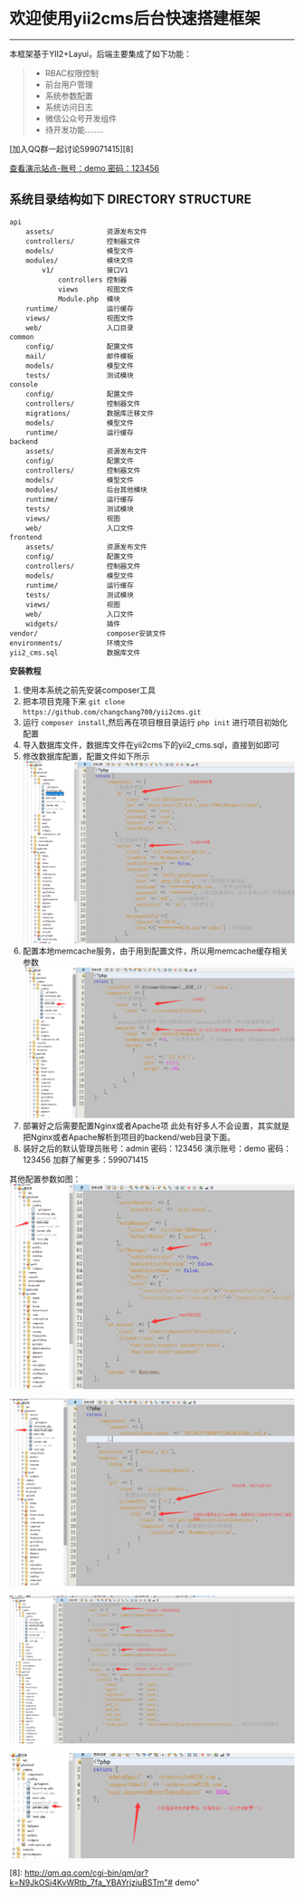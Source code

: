 # 欢迎使用yii2cms后台快速搭建框架

------

本框架基于YII2+Layui，后端主要集成了如下功能：
> * RBAC权限控制
> * 前台用户管理
> * 系统参数配置
> * 系统访问日志
> * 微信公众号开发组件
> * 待开发功能........

[加入QQ群一起讨论599071415][8]

[查看演示站点-账号：demo 密码：123456][1]

系统目录结构如下
DIRECTORY STRUCTURE
-------------------

```
api
    assets/             资源发布文件
    controllers/        控制器文件
    models/             模型文件
    modules/            模块文件
        v1/             接口V1
            controllers 控制器
            views       视图文件
            Module.php  模块
    runtime/            运行缓存
    views/              视图文件
    web/                入口目录
common
    config/             配置文件
    mail/               邮件模板
    models/             模型文件
    tests/              测试模块
console
    config/             配置文件
    controllers/        控制器文件
    migrations/         数据库迁移文件
    models/             模型文件
    runtime/            运行缓存
backend
    assets/             资源发布文件
    config/             配置文件
    controllers/        控制器文件
    models/             模型文件
    modules/            后台其他模块
    runtime/            运行缓存
    tests/              测试模块
    views/              视图
    web/                入口文件
frontend
    assets/             资源发布文件
    config/             配置文件
    controllers/        控制器文件
    models/             模型文件
    runtime/            运行缓存
    tests/              测试模块
    views/              视图
    web/                入口文件
    widgets/            插件
vendor/                 composer安装文件
environments/           环境文件
yii2_cms.sql            数据库文件
```

**安装教程**

 1. 使用本系统之前先安装composer工具
 2. 把本项目克隆下来 `git clone https://github.com/changchang700/yii2cms.git`
 3. 运行 `composer install`,然后再在项目根目录运行 `php init` 进行项目初始化配置
 4. 导入数据库文件，数据库文件在yii2cms下的yii2_cms.sql，直接到如即可
 5. 修改数据库配置，配置文件如下所示![此处输入图片的描述][2]
 6. 配置本地memcache服务，由于用到配置文件，所以用memcache缓存相关参数![此处输入图片的描述][3]
 7. 部署好之后需要配置Nginx或者Apache项 此处有好多人不会设置，其实就是把Nginx或者Apache解析到项目的backend/web目录下面。
 8. 装好之后的默认管理员账号：admin 密码：123456 演示账号：demo 密码：123456  加群了解更多：599071415

其他配置参数如图：
![此处输入图片的描述][4]


![此处输入图片的描述][5]


![此处输入图片的描述][6]


![此处输入图片的描述][7]


  [1]: http://admin.alilinet.com/
  [2]: https://github.com/changchang700/yii2cms/blob/master/uploads/%E6%95%B0%E6%8D%AE%E5%BA%93%E9%82%AE%E7%AE%B1%E9%85%8D%E7%BD%AE.png
  [3]: https://github.com/changchang700/yii2cms/blob/master/uploads/%E7%BC%93%E5%AD%98.png
  [4]: https://github.com/changchang700/yii2cms/blob/master/uploads/rbac%E5%8A%9F%E8%83%BD.png
  [5]: https://github.com/changchang700/yii2cms/blob/master/uploads/%E5%BC%80%E5%90%AFgii%E5%8A%9F%E8%83%BD.png
  [6]: https://github.com/changchang700/yii2cms/blob/master/uploads/%E7%BB%84%E4%BB%B6.png
  [7]: https://github.com/changchang700/yii2cms/blob/master/uploads/%E9%82%AE%E4%BB%B6.png
  [8]: http://qm.qq.com/cgi-bin/qm/qr?k=N9JkOSj4KvWRtb_7fa_YBAYrjziuBSTm"# demo" 
